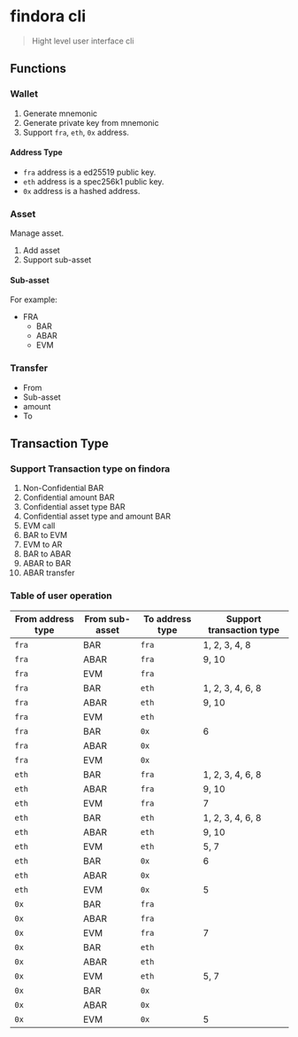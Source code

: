 # findora cli

> Hight level user interface cli

## Functions

### Wallet

1. Generate mnemonic
2. Generate private key from mnemonic
3. Support `fra`, `eth`, `0x` address.

#### Address Type

- `fra` address is a ed25519 public key.
- `eth` address is a spec256k1 public key.
- `0x` address is a hashed address.

### Asset

Manage asset.

1. Add asset
2. Support sub-asset

#### Sub-asset

For example:

- FRA
   - BAR
   - ABAR
   - EVM

### Transfer

- From
- Sub-asset
- amount
- To


## Transaction Type

### Support Transaction type on findora

1. Non-Confidential BAR
2. Confidential amount BAR
3. Confidential asset type BAR
4. Confidential asset type and amount BAR
5. EVM call
6. BAR to EVM
7. EVM to AR
8. BAR to ABAR
9. ABAR to BAR
10. ABAR transfer

### Table of user operation

| From address type | From sub-asset | To address type | Support transaction type |
| - | - | - | - |
| `fra` | BAR | `fra` | 1, 2, 3, 4, 8 |
| `fra` | ABAR | `fra` | 9, 10 |
| `fra` | EVM | `fra` | |
| `fra` | BAR | `eth` | 1, 2, 3, 4, 6, 8 |
| `fra` | ABAR | `eth` | 9, 10 |
| `fra` | EVM | `eth` | |
| `fra` | BAR | `0x` | 6 |
| `fra` | ABAR | `0x` | |
| `fra` | EVM | `0x` | |
| `eth` | BAR | `fra` | 1, 2, 3, 4, 6, 8 |
| `eth` | ABAR | `fra` | 9, 10 |
| `eth` | EVM | `fra` | 7 |
| `eth` | BAR | `eth` | 1, 2, 3, 4, 6, 8 |
| `eth` | ABAR | `eth` | 9, 10 |
| `eth` | EVM | `eth` | 5, 7 |
| `eth` | BAR | `0x` | 6 |
| `eth` | ABAR | `0x` | |
| `eth` | EVM | `0x` | 5 |
| `0x` | BAR | `fra` | |
| `0x` | ABAR | `fra` | |
| `0x` | EVM | `fra` | 7 |
| `0x` | BAR | `eth` | |
| `0x` | ABAR | `eth` | |
| `0x` | EVM | `eth` | 5, 7 |
| `0x` | BAR | `0x` | |
| `0x` | ABAR | `0x` | |
| `0x` | EVM | `0x` | 5 |




